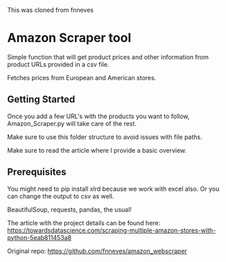 This was cloned from fnneves
# Amazon Scraper tool

Simple function that will get product prices and other information from product URLs provided in a csv file.

Fetches prices from European and American stores.


## Getting Started

Once you add a few URL's with the products you want to follow, Amazon_Scraper.py will take care of the rest.

Make sure to use this folder structure to avoid issues with file paths.

Make sure to read the article where I provide a basic overview.


## Prerequisites

You might need to pip install xlrd because we work with excel also. Or you can change the output to csv as well.

BeautifulSoup, requests, pandas, the usual!

The article with the project details can be found here: https://towardsdatascience.com/scraping-multiple-amazon-stores-with-python-5eab811453a8


Original repo: https://github.com/fnneves/amazon_webscraper
